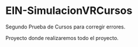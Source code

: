 # EIN-SimulacionVRCursos
Segundo Prueba de Cursos para corregir errores.


Proyecto donde realizaremos todo el proyecto.
